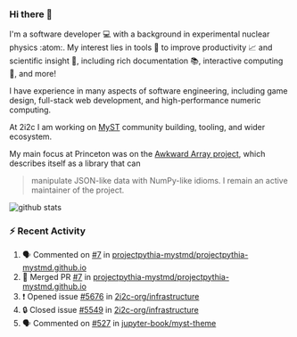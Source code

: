 ### Hi there 👋 

I'm a software developer 💻 with a background in experimental nuclear physics :atom:. My interest lies in tools :wrench: to improve productivity :chart_with_upwards_trend: and scientific insight :telescope:, including rich documentation 📚, interactive computing 🧮, and more! 

I have experience in many aspects of software engineering, including game design, full-stack web development, and high-performance numeric computing. 

At 2i2c I am working on [MyST](https://github.com/jupyter-book/mystmd) community building, tooling, and wider ecosystem. 

My main focus at Princeton was on the [Awkward Array project](awkward-array.org/), which describes itself as a library that can 
> manipulate JSON-like data with NumPy-like idioms. I remain an active maintainer of the project. 

![github stats](https://github-readme-stats.vercel.app/api?username=agoose77&show_icons=true&hide_rank=true&hide_title=true&bg_color=30,e76445,904e95&text_color=efe3ec&icon_color=efe3ec)
<!--
**agoose77/agoose77** is a ✨ _special_ ✨ repository because its `README.md` (this file) appears on your GitHub profile.

Here are some ideas to get you started:

- 🔭 I’m currently working on ...
- 🌱 I’m currently learning ...
- 👯 I’m looking to collaborate on ...
- 🤔 I’m looking for help with ...
- 💬 Ask me about ...
- 📫 How to reach me: ...
- 😄 Pronouns: ...
- ⚡ Fun fact: ...
-->

### :zap: Recent Activity

<!--START_SECTION:activity-->
1. 🗣 Commented on [#7](https://github.com/projectpythia-mystmd/projectpythia-mystmd.github.io/pull/7#issuecomment-2703529083) in [projectpythia-mystmd/projectpythia-mystmd.github.io](https://github.com/projectpythia-mystmd/projectpythia-mystmd.github.io)
2. 🎉 Merged PR [#7](https://github.com/projectpythia-mystmd/projectpythia-mystmd.github.io/pull/7) in [projectpythia-mystmd/projectpythia-mystmd.github.io](https://github.com/projectpythia-mystmd/projectpythia-mystmd.github.io)
3. ❗ Opened issue [#5676](https://github.com/2i2c-org/infrastructure/issues/5676) in [2i2c-org/infrastructure](https://github.com/2i2c-org/infrastructure)
4. 🔒 Closed issue [#5549](https://github.com/2i2c-org/infrastructure/issues/5549) in [2i2c-org/infrastructure](https://github.com/2i2c-org/infrastructure)
5. 🗣 Commented on [#527](https://github.com/jupyter-book/myst-theme/issues/527#issuecomment-2703470063) in [jupyter-book/myst-theme](https://github.com/jupyter-book/myst-theme)
<!--END_SECTION:activity-->
